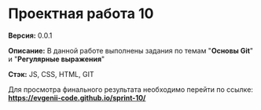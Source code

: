 # Проектная работа 10

**Версия:** 0.0.1

**Описание:** В данной работе выполнены задания по темам "**Основы Git**" и "**Регулярные выражения**"

**Стэк:** JS, CSS, HTML, GIT

Для просмотра финального результата необходимо перейти по ссылке:
**https://evgenii-code.github.io/sprint-10/**